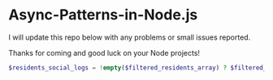 # Async-Patterns-in-Node.js

I will update this repo below with any problems or small issues reported.

Thanks for coming and good luck on your Node projects!


```php
$residents_social_logs = !empty($filtered_residents_array) ? $filtered_social_logs : $all_social_logs;
```
